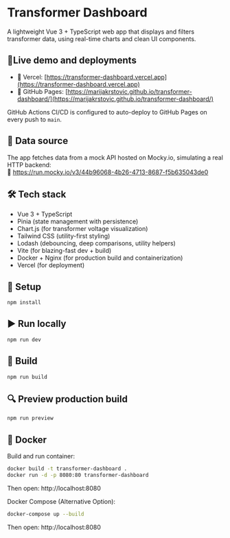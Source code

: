# Transformer Dashboard

A lightweight Vue 3 + TypeScript web app that displays and filters transformer data, using real-time charts and clean UI components.

## 🚀Live demo and deployments

- 🔗 Vercel: [https://transformer-dashboard.vercel.app](https://transformer-dashboard.vercel.app)
- 🔗 GitHub Pages: [https://marijakrstovic.github.io/transformer-dashboard/](https://marijakrstovic.github.io/transformer-dashboard/)

GitHub Actions CI/CD is configured to auto-deploy to GitHub Pages on every push to `main`.

## 📡 Data source

The app fetches data from a mock API hosted on Mocky.io, simulating a real HTTP backend:  
🔗 https://run.mocky.io/v3/44b96068-4b26-4713-8687-f5b635043de0

## 🛠 Tech stack

- Vue 3 + TypeScript
- Pinia (state management with persistence)
- Chart.js (for transformer voltage visualization)
- Tailwind CSS (utility-first styling)
- Lodash (debouncing, deep comparisons, utility helpers)
- Vite (for blazing-fast dev + build)
- Docker + Nginx (for production build and containerization)
- Vercel (for deployment)

## 🚀 Setup

```bash
npm install
```

## ▶️ Run locally

```bash
npm run dev
```

## 🧱 Build

```bash
npm run build
```

## 🔍 Preview production build

```bash
npm run preview
```

## 🐳 Docker

Build and run container:

```bash
docker build -t transformer-dashboard .
docker run -d -p 8080:80 transformer-dashboard
```

Then open: http://localhost:8080

Docker Compose (Alternative Option):

```bash
docker-compose up --build
```

Then open: http://localhost:8080

